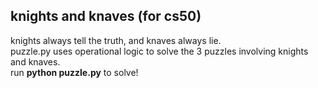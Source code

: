 ## knights and knaves (for cs50)
knights always tell the truth, and knaves always lie.<br/>
puzzle.py uses operational logic to solve the 3 puzzles involving knights and knaves.<br/>
run **python puzzle.py** to solve!

